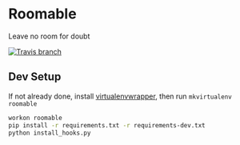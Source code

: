 # Roomable

Leave no room for doubt

[![Travis branch](https://img.shields.io/travis/diegocepedaw/roomable/master.svg?style=flat-square)](https://travis-ci.org/diegocepedaw/roomable)

## Dev Setup
If not already done, install [virtualenvwrapper](https://virtualenvwrapper.readthedocs.io/en/latest/install.html), then run `mkvirtualenv roomable`

```bash
workon roomable
pip install -r requirements.txt -r requirements-dev.txt
python install_hooks.py
```
